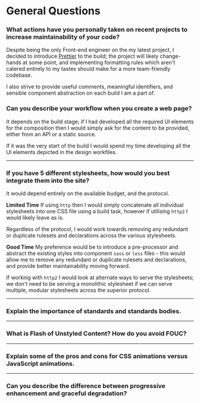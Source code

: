 # General Questions

### What actions have you personally taken on recent projects to increase maintainability of your code?
Despite being the only Front-end engineer on the my latest project, I decided to introduce [Prettier](https://prettier.io/) to the build; the project will likely change-hands at some point, and implementing formatting rules which aren't catered entirely to my tastes should make for a more team-friendly codebase.

I also strive to provide useful comments, meaningful identifiers, and sensible component abstraction on each build I am a part of.

### Can you describe your workflow when you create a web page?
It depends on the build stage; if I had developed all the required UI elements for the composition then I would simply ask for the content to be provided, either from an API or a static source. 

If it was the very start of the build I would spend my time developing all the UI elements depicted in the design workfiles.

---
### If you have 5 different stylesheets, how would you best integrate them into the site?
It would depend entirely on the available budget, and the protocol.

__Limited Time__
If using `http` then I would simply concatenate all individual stylesheets into one CSS file using a build task, however if utilising `http2` I would likely leave as is. 

Regardless of the protocol, I would work towards removing any redundant or duplicate rulesets and declarations across the various stylesheets.


__Good Time__
My preference would be to introduce a pre-processor and abstract the existing styles into component `sass` or `less` files - this would allow me to remove any redundant or duplicate rulesets and declarations, and provide better maintainability moving forward.

If working with `http2` I would look at alternate ways to serve the stylesheets; we don't need to be serving a monolithic stylesheet if we can serve multiple, modular stylesheets across the superior protocol.

---
### Explain the importance of standards and standards bodies.
---
### What is Flash of Unstyled Content? How do you avoid FOUC?
---
### Explain some of the pros and cons for CSS animations versus JavaScript animations.
---
### Can you describe the difference between progressive enhancement and graceful degradation?

